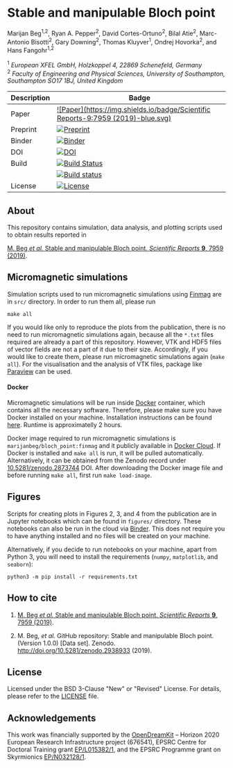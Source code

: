# Stable and manipulable Bloch point
Marijan Beg<sup>1,2</sup>, Ryan A. Pepper<sup>2</sup>, David Cortes-Ortuno<sup>2</sup>, Bilal Atie<sup>2</sup>, Marc-Antonio Bisotti<sup>2</sup>, Gary Downing<sup>2</sup>, Thomas Kluyver<sup>1</sup>, Ondrej Hovorka<sup>2</sup>, and Hans Fangohr<sup>1,2</sup>

<sup>1</sup> *European XFEL GmbH, Holzkoppel 4, 22869 Schenefeld, Germany*  
<sup>2</sup> *Faculty of Engineering and Physical Sciences, University of Southampton, Southampton SO17 1BJ, United Kingdom*  

| Description | Badge |
| --- | --- |
| Paper | [![Paper](https://img.shields.io/badge/Scientific Reports-9:7959 (2019)-blue.svg)](https://arxiv.org/abs/1808.10772) |
| Preprint | [![Preprint](https://img.shields.io/badge/arXiv-1808.10772-green.svg)](https://arxiv.org/abs/1808.10772) |
| Binder | [![Binder](https://mybinder.org/badge_logo.svg)](https://mybinder.org/v2/gh/marijanbeg/2019-paper-bloch-point-stability/master?filepath=index.ipynb) |
| DOI | [![DOI](https://zenodo.org/badge/DOI/10.5281/zenodo.2938933.svg)](https://doi.org/10.5281/zenodo.2938933) |
| Build | [![Build Status](https://travis-ci.org/marijanbeg/2019-paper-bloch-point-stability.svg?branch=master)](https://travis-ci.org/marijanbeg/2019-paper-bloch-point-stability) |
|       | [![Build status](https://ci.appveyor.com/api/projects/status/liuuyc7p7gyexs8m?svg=true)](https://ci.appveyor.com/project/marijanbeg/2019-paper-bloch-point-stability) |
| License | [![License](https://img.shields.io/badge/License-BSD%203--Clause-blue.svg)](https://opensource.org/licenses/BSD-3-Clause) |

## About

This repository contains simulation, data analysis, and plotting scripts used to obtain results reported in  

[M. Beg *et al.* Stable and manipulable Bloch point. *Scientific Reports* **9**, 7959 (2019)](https://www.nature.com/articles/s41598-019-44462-2).

## Micromagnetic simulations

Simulation scripts used to run micromagnetic simulations using [Finmag](https://github.com/fangohr/finmag) are in `src/` directory. In order to run them all, please run

    make all

If you would like only to reproduce the plots from the publication, there is no need to run micromagnetic simulations again, because all the `*.txt` files required are already a part of this repository. However, VTK and HDF5 files of vector fields are not a part of it due to their size. Accordingly, if you would like to create them, please run micromagnetic simulations again (`make all`). For the visualisation and the analysis of VTK files, package like [Paraview](https://www.paraview.org/) can be used.

#### Docker

Micromagnetic simulations will be run inside [Docker](https://www.docker.com/) container, which contains all the necessary software. Therefore, please make sure you have Docker installed on your machine. Installation instructions can be found [here](https://docs.docker.com/install/). Runtime is approximatelly 2 hours.

Docker image required to run micromagnetic simulations is `marijanbeg/bloch_point:finmag` and it publicly available in [Docker Cloud](https://cloud.docker.com/repository/docker/marijanbeg/bloch_point). If Docker is installed and `make all` is run, it will be pulled automatically. Alternatively, it can be obtained from the Zenodo record under [10.5281/zenodo.2873744](https://zenodo.org/deposit/2873744) DOI. After downloading the Docker image file and before running `make all`, first run `make load-image`.

## Figures

Scripts for creating plots in Figures 2, 3, and 4 from the publication are in Jupyter notebooks which can be found in `figures/` directory. These notebooks can also be run in the cloud via [Binder](https://mybinder.org/v2/gh/marijanbeg/2019-paper-bloch-point-stability/master?filepath=index.ipynb). This does not require you to have anything installed and no files will be created on your machine.

Alternatively, if you decide to run notebooks on your machine, apart from Python 3, you will need to install the requirements (`numpy`, `matplotlib`, and `seaborn`):

    python3 -m pip install -r requirements.txt

## How to cite

1. [M. Beg *et al.* Stable and manipulable Bloch point. *Scientific Reports* **9**, 7959 (2019)](https://www.nature.com/articles/s41598-019-44462-2).

2. M. Beg, *et al.* GitHub repository: Stable and manipulable Bloch point. (Version 1.0.0) [Data set]. Zenodo. http://doi.org/10.5281/zenodo.2938933 (2019).

## License

Licensed under the BSD 3-Clause "New" or "Revised" License. For details, please refer to the [LICENSE](LICENSE) file.

## Acknowledgements

This work was financially supported by the [OpenDreamKit](https://opendreamkit.org/) – Horizon 2020 European Research Infrastructure project (676541), EPSRC Centre for Doctoral Training grant [EP/L015382/1](http://www.ngcm.soton.ac.uk/), and the EPSRC Programme grant on Skyrmionics [EP/N032128/1](https://www.skyrmions.ac.uk/).
